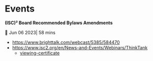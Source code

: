 # Events

**(ISC)² Board Recommended Bylaws Amendments**

📅 Jun 06 2023| 58 mins

- https://www.brighttalk.com/webcast/5385/584470
- https://www.isc2.org/en/News-and-Events/Webinars/ThinkTank
  - [viewing-certificate](brighttalk-viewing-certificate-isc-board-recommended-bylaws-amendments.pdf)
